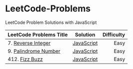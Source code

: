 # LeetCode-Problems
LeetCode Problem Solutions with JavaScript

| LeetCode Problems Title  | Solution | Difficulty  |
| ------------- |:-------------:| -----:|
| 7. [Reverse Integer](https://leetcode.com/problems/reverse-integer) | [JavaScript](https://github.com/DavaEngineer/LeetCode-Problems/blob/master/LeetCode-Problems-Reverse-Integer.md) | Easy |
| 9. [Palindrome Number]() | [JavaScript](https://github.com/DavaEngineer/LeetCode-Problems/blob/master/LeetCode-Problems-Palindrome-Number.md) | Easy |
| 412. [Fizz Buzz](https://leetcode.com/problems/fizz-buzz)| [JavaScript](https://github.com/DavaEngineer/LeetCode-Problems/blob/master/LeetCode-Problems-Fizz-Buzz.md) | Easy |
